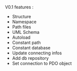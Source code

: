 V0.1 features :
- Structure
- Namespace
- Path files
- UML Schema
- Autoload
- Constant path
- Constant database
- Update connecting infos 
- Add db repository
- Set connection to PDO object
